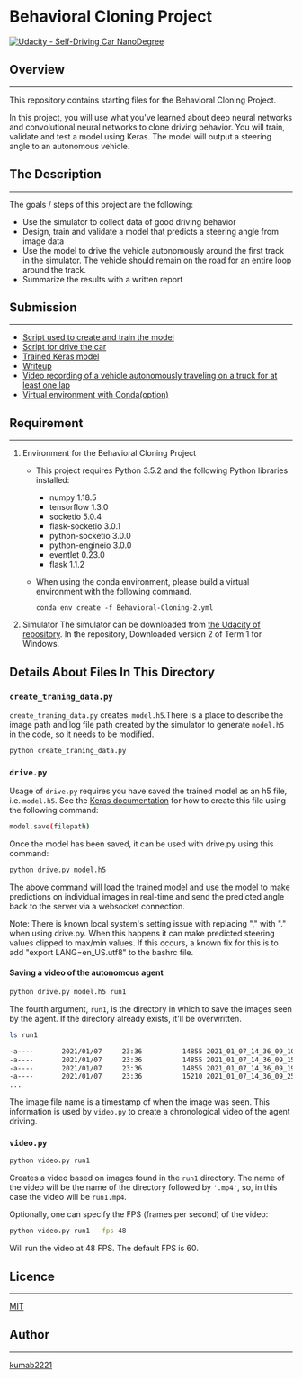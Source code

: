 # Behavioral Cloning Project

[![Udacity - Self-Driving Car NanoDegree](https://s3.amazonaws.com/udacity-sdc/github/shield-carnd.svg)](http://www.udacity.com/drive)

## Overview
---
This repository contains starting files for the Behavioral Cloning Project.

In this project, you will use what you've learned about deep neural networks and convolutional neural networks to clone driving behavior. You will train, validate and test a model using Keras. The model will output a steering angle to an autonomous vehicle.

## The Description
---
The goals / steps of this project are the following:
* Use the simulator to collect data of good driving behavior 
* Design, train and validate a model that predicts a steering angle from image data
* Use the model to drive the vehicle autonomously around the first track in the simulator. The vehicle should remain on the road for an entire loop around the track.
* Summarize the results with a written report

## Submission
---
- [Script used to create and train the model](./create_traning_data.py)
- [Script for drive the car](./drive.py)
- [Trained Keras model](./model.h5)
- [Writeup](./writeup.md)
- [Video recording of a vehicle autonomously traveling on a truck for at least one lap](./video.mp4)
- [Virtual environment with Conda(option)](./Behavioral-Cloning-2.yml)

## Requirement
---
1. Environment for the Behavioral Cloning Project
    - This project requires Python 3.5.2 and the following Python libraries installed:

        - numpy 1.18.5
        - tensorflow 1.3.0
        - socketio 5.0.4
        - flask-socketio 3.0.1
        - python-socketio 3.0.0
        - python-engineio 3.0.0
        - eventlet 0.23.0
        - flask 1.1.2

    - When using the conda environment, please build a virtual environment with the following command.
        ```
        conda env create -f Behavioral-Cloning-2.yml
        ```
1. Simulator
The simulator can be downloaded from [the Udacity of repository](https://github.com/udacity/self-driving-car-sim). In the repository, Downloaded version 2 of Term 1 for Windows.


## Details About Files In This Directory
### `create_traning_data.py`
`create_traning_data.py` creates` model.h5`.There is a place to describe the image path and log file path created by the simulator to generate `model.h5` in the code, so it needs to be modified.
```sh
python create_traning_data.py
```

### `drive.py`
Usage of `drive.py` requires you have saved the trained model as an h5 file, i.e. `model.h5`. See the [Keras documentation](https://keras.io/getting-started/faq/#how-can-i-save-a-keras-model) for how to create this file using the following command:
```sh
model.save(filepath)
```

Once the model has been saved, it can be used with drive.py using this command:

```sh
python drive.py model.h5
```

The above command will load the trained model and use the model to make predictions on individual images in real-time and send the predicted angle back to the server via a websocket connection.

Note: There is known local system's setting issue with replacing "," with "." when using drive.py. When this happens it can make predicted steering values clipped to max/min values. If this occurs, a known fix for this is to add "export LANG=en_US.utf8" to the bashrc file.


#### Saving a video of the autonomous agent

```sh
python drive.py model.h5 run1
```

The fourth argument, `run1`, is the directory in which to save the images seen by the agent. If the directory already exists, it'll be overwritten.

```sh
ls run1

-a----       2021/01/07     23:36          14855 2021_01_07_14_36_09_105.jpg
-a----       2021/01/07     23:36          14855 2021_01_07_14_36_09_151.jpg
-a----       2021/01/07     23:36          14855 2021_01_07_14_36_09_197.jpg
-a----       2021/01/07     23:36          15210 2021_01_07_14_36_09_251.jpg
...
```

The image file name is a timestamp of when the image was seen. This information is used by `video.py` to create a chronological video of the agent driving.

### `video.py`

```sh
python video.py run1
```

Creates a video based on images found in the `run1` directory. The name of the video will be the name of the directory followed by `'.mp4'`, so, in this case the video will be `run1.mp4`.

Optionally, one can specify the FPS (frames per second) of the video:

```sh
python video.py run1 --fps 48
```

Will run the video at 48 FPS. The default FPS is 60.

## Licence
---
[MIT](LICENSE)

## Author
---
[kumab2221](https://github.com/kumab2221)